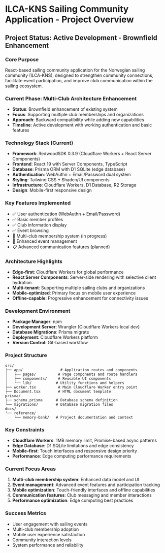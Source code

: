 # ILCA-KNS Sailing Community Application - Project Overview

## Project Status: Active Development - Brownfield Enhancement

### Core Purpose
React-based sailing community application for the Norwegian sailing community (ILCA-KNS), designed to strengthen community connections, facilitate event participation, and improve club communication within the sailing ecosystem.

### Current Phase: Multi-Club Architecture Enhancement
- **Status**: Brownfield enhancement of existing system
- **Focus**: Supporting multiple club memberships and organizations
- **Approach**: Backward compatibility while adding new capabilities
- **Timeline**: Active development with working authentication and basic features

### Technology Stack (Current)
- **Framework**: RedwoodSDK 0.3.9 (Cloudflare Workers + React Server Components)
- **Frontend**: React 19 with Server Components, TypeScript
- **Database**: Prisma ORM with D1 SQLite (edge database)
- **Authentication**: WebAuthn + Email/Password dual system
- **Styling**: Tailwind CSS + Shadcn/UI components
- **Infrastructure**: Cloudflare Workers, D1 Database, R2 Storage
- **Design**: Mobile-first responsive design

### Key Features Implemented
- ✅ User authentication (WebAuthn + Email/Password)
- ✅ Basic member profiles
- ✅ Club information display
- ✅ Event browsing
- 🔄 Multi-club membership system (in progress)
- 🔄 Enhanced event management
- 📋 Advanced communication features (planned)

### Architecture Highlights
- **Edge-first**: Cloudflare Workers for global performance
- **React Server Components**: Server-side rendering with selective client hydration
- **Multi-tenant**: Supporting multiple sailing clubs and organizations
- **Mobile-optimized**: Primary focus on mobile user experience
- **Offline-capable**: Progressive enhancement for connectivity issues

### Development Environment
- **Package Manager**: npm
- **Development Server**: Wrangler (Cloudflare Workers local dev)
- **Database Migrations**: Prisma migrate
- **Deployment**: Cloudflare Workers platform
- **Version Control**: Git-based workflow

### Project Structure
```
src/
├── app/                 # Application routes and components
│   ├── pages/          # Page components and route handlers
│   ├── components/     # Reusable UI components
│   └── lib/           # Utility functions and helpers
├── worker.tsx          # Main Cloudflare Worker entry point
├── Document.tsx        # HTML document template
prisma/
├── schema.prisma      # Database schema definition
└── migrations/        # Database migration files
docs/
└── reference/
    └── memory-bank/   # Project documentation and context
```

### Key Constraints
- **Cloudflare Workers**: 1MB memory limit, Promise-based async patterns
- **Edge Database**: D1 SQLite limitations and edge consistency
- **Mobile-first**: Touch interfaces and responsive design priority
- **Performance**: Edge computing performance requirements

### Current Focus Areas
1. **Multi-club membership system**: Enhanced data model and UI
2. **Event management**: Advanced event features and participation tracking
3. **Mobile optimization**: Touch-friendly interfaces and offline capabilities
4. **Communication features**: Club messaging and member interactions
5. **Performance optimization**: Edge computing best practices

### Success Metrics
- User engagement with sailing events
- Multi-club membership adoption
- Mobile user experience satisfaction
- Community interaction levels
- System performance and reliability